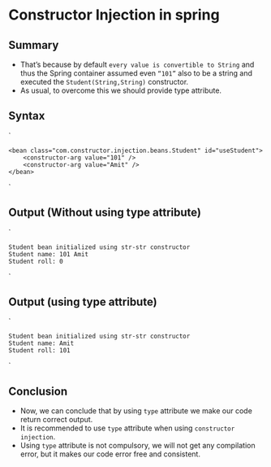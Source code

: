 # Constructor Injection in spring

## Summary
- That’s because by default `every value is convertible to String` and thus the Spring container assumed even `“101”` also to be a string and executed the `Student(String,String)` constructor.
- As usual, to overcome this we should provide type attribute.

## Syntax
`

    <bean class="com.constructor.injection.beans.Student" id="useStudent">
        <constructor-arg value="101" />
        <constructor-arg value="Amit" />
    </bean>

`

## Output (Without using type attribute)
`

    Student bean initialized using str-str constructor
    Student name: 101 Amit
    Student roll: 0

`

## Output (using type attribute)
`

    Student bean initialized using str-str constructor
    Student name: Amit
    Student roll: 101

`

## Conclusion
- Now, we can conclude that by using `type` attribute we make our code return correct output.
- It is recommended to use `type` attribute when using `constructor injection`.
- Using `type` attribute is not compulsory, we will not get any compilation error, but it makes our code error free and consistent.